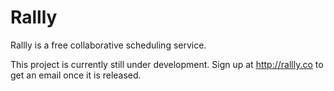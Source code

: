 # Rallly
Rallly is a free collaborative scheduling service.

This project is currently still under development. Sign up at http://rallly.co to get an email once it is released.
